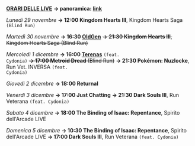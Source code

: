 <b><u>ORARI DELLE LIVE</u></b>
<b>→ panoramica: <a href="https://trello.com/b/iKwdSGf3/sabaku">link</a></b>

<i>Lunedì 29 novembre</i>
<b>→ 12:00 Kingdom Hearts III</b>, Kingdom Hearts Saga <code>(Blind Run)</code>

<i>Martedì 30 novembre</i>
<b>→ 16:30 <a href="https://www.twitch.tv/oldgenproject">OldGen</a></b>
<s><b>→ 21:30 Kingdom Hearts III</b>, Kingdom Hearts Saga (Blind Run)</s>

<i>Mercoledì 1 dicembre</i>
<b>→ 16:00 <a href="https://www.twitch.tv/terenas">Terenas</a></b> <code>(feat. Cydonia)</code>
<s><b>→ 17:00 Metroid Dread</b> (Blind Run)</s>
<b>→ 21:30 Pokémon: Nuzlocke</b>, Run Vet. INVERSA <code>(feat. Cydonia)</code>

<i>Giovedì 2 dicembre</i>
<b>→ 18:00 Returnal</b>

<i>Venerdì 3 dicembre</i>
<b>→ 17:00 Just Chatting</b>
<b>→ 21:30 Dark Souls III</b>, Run Veterana <code>(feat. Cydonia)</code>

<i>Sabato 4 dicembre</i>
<b>→ 18:00 The Binding of Isaac: Repentance</b>, Spirito dell'Arcade LIVE

<i>Domenica 5 dicembre</i>
<b>→ 10:30 The Binding of Isaac: Repentance</b>, Spirito dell'Arcade LIVE
<b>→ 17:00 Dark Souls III</b>, Run Veterana <code>(feat. Cydonia)</code>
